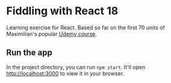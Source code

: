 # Fiddling with React 18

Learning exercise for React. Based so far on the first 70 units of Maximilian's popular [Udemy course](https://www.udemy.com/course/react-the-complete-guide-incl-redux/).

## Run the app

In the project directory, you can run `npm start`. It'll open [http://localhost:3000](http://localhost:3000) to view it in your browser.


